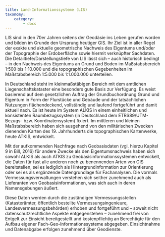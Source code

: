 ```yaml
---
title: Land-Informationssysteme (LIS)
taxonomy:
    category:
        - docs
---
```

LIS sind in den 70er Jahren seitens der Geodäsie ins Leben gerufen worden und bilden im Grunde den Ursprung heutiger GIS. Ihr Ziel ist in aller Regel der exakte und aktuelle geometrische Nachweis des Eigentums und/oder der Topographie der Erdoberfläche sowie hiermit verknüpfter Sachdaten. Die Detailtiefe/Darstellungstiefe von LIS lässt sich – auch historisch bedingt – in den Nachweis des Eigentums an Grund und Boden im Maßstabsbereich 1:500 bis 1:10.000 und die topographischen Gegebenheiten im Maßstabsbereich 1:5.000 bis 1:1.000.000 unterteilen.

In Deutschland steht im kleinmaßstäbigen Bereich mit dem amtlichen Liegenschaftskataster eine besonders gute Basis zur Verfügung. Es weist basierend auf dem gesetzlichen Auftrag der Grundbuchordnung Grund und Eigentum in Form der Flurstücke und Gebäude und der tatsächlichen Nutzungen flächendeckend, vollständig und laufend fortgeführt und damit aktuell nach. Es ist heute im System ALKIS in einem einheitlichen und konsistenten Raumbezugssystem (in Deutschland dem ETRS89/UTM-Bezugs- bzw. Koordinatensystem) fixiert. Im mittleren und kleinen Maßstabsbereich haben sich ausgehend von den militärischen Zwecken dienenden Karten des 19. Jahrhunderts die topographischen Kartenwerke, heute ATKIS, entwickelt.

Mit der aufkommenden Nachfrage nach Geobasisdaten (vgl. hierzu Kapitel 9 in Bill, 2016) für andere Zwecke als den Eigentumsnachweis haben sich sowohl ALKIS als auch ATKIS zu Geobasisinformationssystemen entwickelt, die Daten für fast alle anderen noch zu benennenden Arten von GIS bereitstellen, sei es lediglich als Hintergrundinformation zur Orientierung oder sei es als ergänzende Datengrundlage für Fachanalysen. Die vormals Vermessungsverwaltungen verstehen sich seither zunehmend auch als Lieferanten von Geobasisinformationen, was sich auch in deren Namensgebungen äußert.

Diese Daten werden durch die zuständigen Vermessungsstellen (Katasterämter, öffentlich bestellte Vermessungsingenieure, Landesvermessungsbehörden) erhoben und fortgeführt und – soweit nicht datenschutzrechtliche Aspekte entgegenstehen – zunehmend frei von Entgelt zur Einsicht bereitgestellt und kostenpflichtig an Berechtigte für den Aufbau eigener Fach-Geo-Informationssysteme abgegeben. Einsichtnahme und Datenabgabe erfolgen zunehmend über Geodienste.
